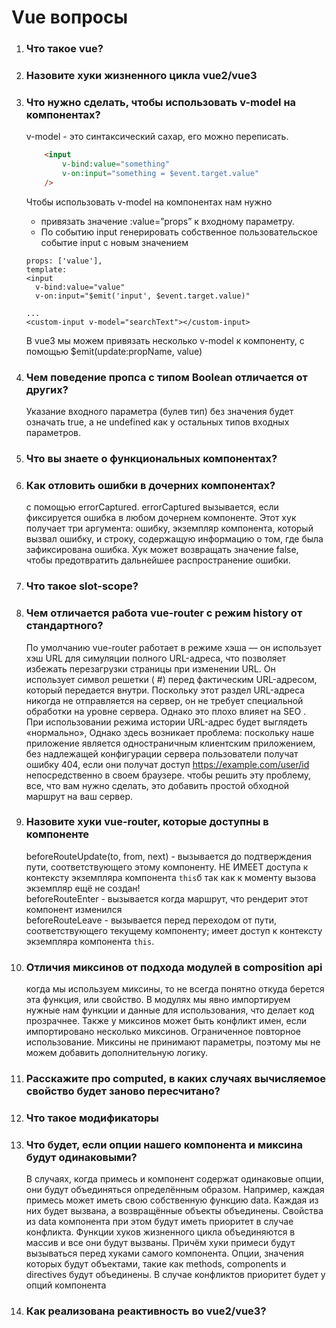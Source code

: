 # Vue вопросы

1. ### Что такое vue?

2. ### Назовите хуки жизненного цикла vue2/vue3

3. ### Что нужно сделать, чтобы использовать v-model на компонентах?

    v-model - это синтаксический сахар, его можно переписать.

    ```html
        <input
            v-bind:value="something"
            v-on:input="something = $event.target.value"
        />
    ```

    Чтобы использовать v-model на компонентах нам нужно
    - привязать значение :value=”props” к входному параметру.
    - По событию input генерировать собственное пользовательское событие input с новым значением

    ```
    props: ['value'],
    template:
    <input
      v-bind:value="value"
      v-on:input="$emit('input', $event.target.value)"

    ...
    <custom-input v-model="searchText"></custom-input>
    ```
    В vue3 мы можем привязать несколько v-model к компоненту, с помощью $emit(update:propName, value)

4. ### Чем поведение пропса с типом Boolean отличается от других?
    Указание входного параметра (булев тип) без значения будет означать true, а не undefined как у остальных типов входных параметров.
5. ### Что вы знаете о функциональных компонентах?

6. ### Как отловить ошибки в дочерних компонентах?
    с помощью errorCaptured. errorCaptured вызывается, если фиксируется ошибка в любом дочернем компоненте. Этот хук получает три аргумента: ошибку, экземпляр компонента, который вызвал ошибку, и строку, содержащую информацию о том, где была зафиксирована ошибка. Хук может возвращать значение false, чтобы предотвратить дальнейшее распространение ошибки.


7. ### Что такое slot-scope?

8. ### Чем отличается работа vue-router с режим history от стандартного?
    По умолчанию vue-router работает в режиме хэша — он использует хэш URL для симуляции полного URL-адреса, что позволяет избежать перезагрузки страницы при изменении URL. Он использует символ решетки ( #) перед фактическим URL-адресом, который передается внутри. Поскольку этот раздел URL-адреса никогда не отправляется на сервер, он не требует специальной обработки на уровне сервера. Однако это плохо влияет на SEO .  
    При использовании режима истории URL-адрес будет выглядеть «нормально»,  Однако здесь возникает проблема: поскольку наше приложение является одностраничным клиентским приложением, без надлежащей конфигурации сервера пользователи получат ошибку 404, если они получат доступ https://example.com/user/id непосредственно в своем браузере.   чтобы решить эту проблему, все, что вам нужно сделать, это добавить простой обходной маршрут на ваш сервер.

9. ### Назовите хуки vue-router, которые доступны в компоненте
    beforeRouteUpdate(to, from, next) - вызывается до подтверждения пути, соответствующего этому компоненту. НЕ ИМЕЕТ доступа к контексту экземпляра компонента `this`б так как к моменту вызова экземпляр ещё не создан!  
    beforeRouteEnter - вызывается когда маршрут, что рендерит этот компонент изменился  
    beforeRouteLeave - вызывается перед переходом от пути, соответствующего текущему компоненту; имеет доступ к контексту экземпляра компонента `this`.

10. ### Отличия миксинов от подхода модулей в composition api
    когда мы используем миксины, то не всегда понятно откуда берется эта функция, или свойство. В модулях мы явно импортируем нужные нам функции и данные для использования, что делает код прозрачнее. Также у миксинов может быть конфликт имен, если импортировано несколько миксинов. Ограниченное повторное использование. Миксины не принимают параметры, поэтому мы не можем добавить дополнительную логику.

11. ### Расскажите про computed, в каких случаях вычисляемое свойство будет заново пересчитано?

12. ### Что такое модификаторы

13. ### Что будет, если опции нашего компонента и миксина будут одинаковыми?

    В случаях, когда примесь и компонент содержат одинаковые опции, они будут объединяться определённым образом.
    Например, каждая примесь может иметь свою собственную функцию data. Каждая из них будет вызвана, а возвращённые объекты объединены. Свойства из data компонента при этом будут иметь приоритет в случае конфликта.
    Функции хуков жизненного цикла объединяются в массив и все они будут вызваны. Причём хуки примеси будут вызываться перед хуками самого компонента.
    Опции, значения которых будут объектами, такие как methods, components и directives будут объединены. В случае конфликтов приоритет будет у опций компонента

14. ### Как реализована реактивность во vue2/vue3?

